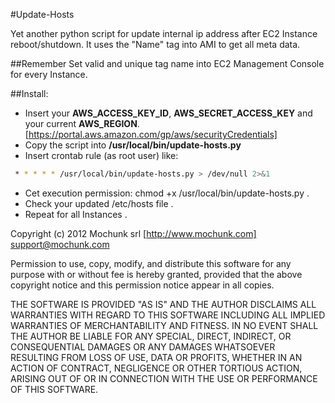 #Update-Hosts

Yet another python script for update internal ip address after EC2 Instance reboot/shutdown. 
It uses the "Name" tag into AMI to get all meta data.

##Remember
Set valid and unique tag name into EC2 Management Console for every Instance.

##Install:

* Insert your **AWS_ACCESS_KEY_ID**, **AWS_SECRET_ACCESS_KEY** and your current **AWS_REGION**. [https://portal.aws.amazon.com/gp/aws/securityCredentials]
* Copy the script into **/usr/local/bin/update-hosts.py** 
* Insert crontab rule (as root user) like: 
``` bash
 * * * * * /usr/local/bin/update-hosts.py > /dev/null 2>&1 
```

* Cet execution permission: chmod +x /usr/local/bin/update-hosts.py .
* Check your updated /etc/hosts file .
* Repeat for all Instances .


Copyright (c) 2012 Mochunk srl [http://www.mochunk.com] <support@mochunk.com>

Permission to use, copy, modify, and distribute this software for any
purpose with or without fee is hereby granted, provided that the above
copyright notice and this permission notice appear in all copies.

THE SOFTWARE IS PROVIDED "AS IS" AND THE AUTHOR DISCLAIMS ALL WARRANTIES
WITH REGARD TO THIS SOFTWARE INCLUDING ALL IMPLIED WARRANTIES OF
MERCHANTABILITY AND FITNESS. IN NO EVENT SHALL THE AUTHOR BE LIABLE FOR
ANY SPECIAL, DIRECT, INDIRECT, OR CONSEQUENTIAL DAMAGES OR ANY DAMAGES
WHATSOEVER RESULTING FROM LOSS OF USE, DATA OR PROFITS, WHETHER IN AN
ACTION OF CONTRACT, NEGLIGENCE OR OTHER TORTIOUS ACTION, ARISING OUT OF
OR IN CONNECTION WITH THE USE OR PERFORMANCE OF THIS SOFTWARE.


